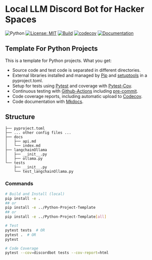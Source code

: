 # Local LLM Discord Bot for Hacker Spaces

![Python](https://img.shields.io/badge/python-3.9+-blue)
[![License: MIT](https://img.shields.io/badge/License-MIT-yellow.svg)](https://opensource.org/licenses/MIT)
[![Build](https://github.com/francisduvivier/discord-local-llm-bot/actions/workflows/test.yml/badge.svg?branch=master)](https://github.com/francisduvivier/discord-local-llm-bot/actions/workflows/test.yml)
[![codecov](https://codecov.io/gh/francisduvivier/discord-local-llm-bot/branch/master/graph/badge.svg)](https://codecov.io/gh/francisduvivier/discord-local-llm-bot)
[![Documentation](https://img.shields.io/badge/ref-Documentation-blue)](https://franneck94.github.io/Python-Project-Template-Eng/)

## Template For Python Projects

This is a template for Python projects. What you get:

- Source code and test code is separated in different directories.
- External libraries installed and managed by [Pip](https://pypi.org/project/pip/) and [setuptools](https://setuptools.pypa.io/en/latest/) in a pyproject.toml.
- Setup for tests using [Pytest](https://docs.pytest.org/en/stable/) and coverage with [Pytest-Cov](https://github.com/pytest-dev/pytest-cov).
- Continuous testing with [Github-Actions](https://github.com/features/actions/) including [pre-commit](https://github.com/pre-commit/pre-commit).
- Code coverage reports, including automatic upload to [Codecov](https://codecov.io).
- Code documentation with [Mkdocs](https://www.mkdocs.org/).

## Structure

``` text
├── pyproject.toml
├── ... other config files ...
├── docs
│   ├── api.md
│   └── index.md
├── langchainOllama
│   ├── __init__.py
│   ├── ollama.py
└── tests
    ├── __init__.py
    └── test_langchainOllama.py
```

### Commands

```bash
# Build and Install (local)
pip install -e .
## or
pip install -e ../Python-Project-Template
## or
pip install -e ../Python-Project-Template[all]
```

```bash
# Test
pytest tests  # OR
pytest .  # OR
pytest
```

```bash
# Code Coverage
pytest --cov=discordbot tests --cov-report=html
```
